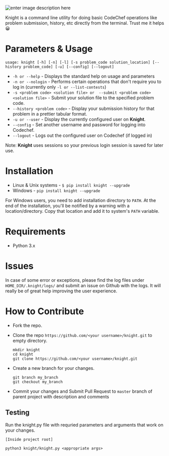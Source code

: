 
![enter image description here](https://github.com/bradley101/knight/raw/master/knight.jpg)


Knight is a command line utility for doing basic CodeChef operations like problem submission, history, etc directly from the terminal. Trust me it helps 😀
# Parameters & Usage

    usage: knight [-h] [-n] [-l] [-s problem_code solution_location] [--history problem_code] [-u] [--config] [--logout]

 - `-h or --help` - Displays the standard help on usage and parameters
 - `-n or --nologin` - Performs certain operations that don't require you to log in (currently only `-l or --list-contests`)
 - `-s <problem code> <solution file> or  --submit <problem code> <solution file>` - Submit your solution file to the specified problem code.
 - `--history <problem code>` - Display your submission history for that problem in a prettier tabular format.
 - `-u or --user` - Display the currently configured user on **Knight**.
 - `--config` - Set another username and password for logging into Codechef.
 - `--logout` - Logs out the configured user on Codechef (if logged in)

Note: **Knight** uses sessions  so your previous login session is saved for later use.



# Installation

 - Linux & Unix systems - `$ pip install knight --upgrade`
 - Windows - `pip install knight --upgrade`
 
 For Windows users, you need to add installation directory to `PATH`. At the end of the installation, you'll be notified by a warning with a location/directory. Copy that location and add it to system's `PATH` variable.
 # Requirements
 
 - Python 3.x
 
 # Issues
 In case of some error  or exceptions, please find the log files under `HOME_DIR/.knight/logs/` and submit an issue on Github with the logs.
 It will really be of great help improving the user experience.
 
 # How to Contribute
 
 - Fork the repo.
 - Clone the repo `https://github.com/<your username>/knight.git` to empty directory.
	 
    ```
    mkdir knight
    cd knight
    git clone https://github.com/<your username>/knight.git
    ```
    
 - Create a new branch for your changes.
	 ```
	 git branch my_branch
	 git checkout my_branch
	 ```
	 
 - Commit your changes and Submit Pull Request to `master` branch of parent project with description and comments
## Testing
Run the knight.py file with requried parameters and arguments that work on your changes.
```
[Inside project root]

python3 knight/knight.py <appropriate args>
``` 


 
